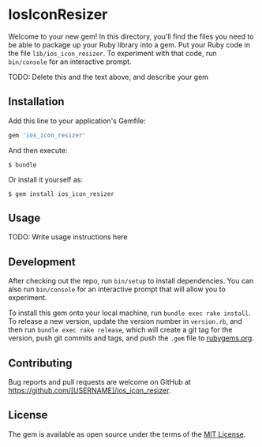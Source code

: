 # IosIconResizer

Welcome to your new gem! In this directory, you'll find the files you need to be able to package up your Ruby library into a gem. Put your Ruby code in the file `lib/ios_icon_resizer`. To experiment with that code, run `bin/console` for an interactive prompt.

TODO: Delete this and the text above, and describe your gem

## Installation

Add this line to your application's Gemfile:

```ruby
gem 'ios_icon_resizer'
```

And then execute:

    $ bundle

Or install it yourself as:

    $ gem install ios_icon_resizer

## Usage

TODO: Write usage instructions here

## Development

After checking out the repo, run `bin/setup` to install dependencies. You can also run `bin/console` for an interactive prompt that will allow you to experiment.

To install this gem onto your local machine, run `bundle exec rake install`. To release a new version, update the version number in `version.rb`, and then run `bundle exec rake release`, which will create a git tag for the version, push git commits and tags, and push the `.gem` file to [rubygems.org](https://rubygems.org).

## Contributing

Bug reports and pull requests are welcome on GitHub at https://github.com/[USERNAME]/ios_icon_resizer.


## License

The gem is available as open source under the terms of the [MIT License](http://opensource.org/licenses/MIT).

